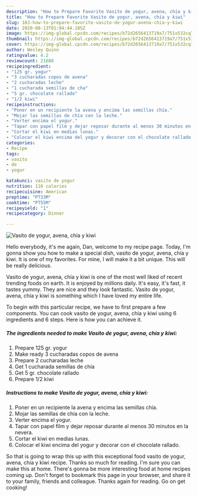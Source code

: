 ```yaml
---
description: "How to Prepare Favorite Vasito de yogur, avena, chía y kiwi"
title: "How to Prepare Favorite Vasito de yogur, avena, chía y kiwi"
slug: 163-how-to-prepare-favorite-vasito-de-yogur-avena-chia-y-kiwi
date: 2020-08-13T01:04:44.185Z
image: https://img-global.cpcdn.com/recipes/b72d2656413719a7/751x532cq70/vasito-de-yogur-avena-chia-y-kiwi-foto-principal.jpg
thumbnail: https://img-global.cpcdn.com/recipes/b72d2656413719a7/751x532cq70/vasito-de-yogur-avena-chia-y-kiwi-foto-principal.jpg
cover: https://img-global.cpcdn.com/recipes/b72d2656413719a7/751x532cq70/vasito-de-yogur-avena-chia-y-kiwi-foto-principal.jpg
author: Wesley Quinn
ratingvalue: 4.2
reviewcount: 21688
recipeingredient:
- "125 gr. yogur"
- "3 cucharadas copos de avena"
- "2 cucharadas leche"
- "1 cucharada semillas de cha"
- "5 gr. chocolate rallado"
- "1/2 kiwi"
recipeinstructions:
- "Poner en un recipiente la avena y encima las semillas chía."
- "Mojar las semillas de chía con la leche."
- "Verter encima el yogur."
- "Tapar con papel film y dejar reposar durante al menos 30 minutos en la nevera."
- "Cortar el kiwi en medias lunas."
- "Colocar el kiwi encima del yogur y decorar con el chocolate rallado."
categories:
- Recipe
tags:
- vasito
- de
- yogur

katakunci: vasito de yogur 
nutrition: 116 calories
recipecuisine: American
preptime: "PT33M"
cooktime: "PT55M"
recipeyield: "1"
recipecategory: Dinner

---
```



![Vasito de yogur, avena, chía y kiwi](https://img-global.cpcdn.com/recipes/b72d2656413719a7/751x532cq70/vasito-de-yogur-avena-chia-y-kiwi-foto-principal.jpg)

Hello everybody, it's me again, Dan, welcome to my recipe page. Today, I'm gonna show you how to make a special dish, vasito de yogur, avena, chía y kiwi. It is one of my favorites. For mine, I will make it a bit unique. This will be really delicious.



Vasito de yogur, avena, chía y kiwi is one of the most well liked of recent trending foods on earth. It is enjoyed by millions daily. It's easy, it's fast, it tastes yummy. They are nice and they look fantastic. Vasito de yogur, avena, chía y kiwi is something which I have loved my entire life.


To begin with this particular recipe, we have to first prepare a few components. You can cook vasito de yogur, avena, chía y kiwi using 6 ingredients and 6 steps. Here is how you can achieve it.

<!--inarticleads1-->

##### The ingredients needed to make Vasito de yogur, avena, chía y kiwi:

1. Prepare 125 gr. yogur
1. Make ready 3 cucharadas copos de avena
1. Prepare 2 cucharadas leche
1. Get 1 cucharada semillas de chía
1. Get 5 gr. chocolate rallado
1. Prepare 1/2 kiwi




<!--inarticleads2-->

##### Instructions to make Vasito de yogur, avena, chía y kiwi:

1. Poner en un recipiente la avena y encima las semillas chía.
1. Mojar las semillas de chía con la leche.
1. Verter encima el yogur.
1. Tapar con papel film y dejar reposar durante al menos 30 minutos en la nevera.
1. Cortar el kiwi en medias lunas.
1. Colocar el kiwi encima del yogur y decorar con el chocolate rallado.




So that is going to wrap this up with this exceptional food vasito de yogur, avena, chía y kiwi recipe. Thanks so much for reading. I'm sure you can make this at home. There's gonna be more interesting food at home recipes coming up. Don't forget to bookmark this page in your browser, and share it to your family, friends and colleague. Thanks again for reading. Go on get cooking!
